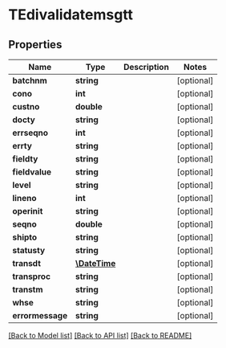 # TEdivalidatemsgtt

## Properties
Name | Type | Description | Notes
------------ | ------------- | ------------- | -------------
**batchnm** | **string** |  | [optional] 
**cono** | **int** |  | [optional] 
**custno** | **double** |  | [optional] 
**docty** | **string** |  | [optional] 
**errseqno** | **int** |  | [optional] 
**errty** | **string** |  | [optional] 
**fieldty** | **string** |  | [optional] 
**fieldvalue** | **string** |  | [optional] 
**level** | **string** |  | [optional] 
**lineno** | **int** |  | [optional] 
**operinit** | **string** |  | [optional] 
**seqno** | **double** |  | [optional] 
**shipto** | **string** |  | [optional] 
**statusty** | **string** |  | [optional] 
**transdt** | [**\DateTime**](\DateTime.md) |  | [optional] 
**transproc** | **string** |  | [optional] 
**transtm** | **string** |  | [optional] 
**whse** | **string** |  | [optional] 
**errormessage** | **string** |  | [optional] 

[[Back to Model list]](../README.md#documentation-for-models) [[Back to API list]](../README.md#documentation-for-api-endpoints) [[Back to README]](../README.md)


